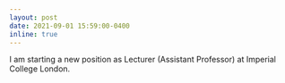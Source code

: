 ```yaml
---
layout: post
date: 2021-09-01 15:59:00-0400
inline: true
---
```


I am starting a new position as Lecturer (Assistant Professor) at Imperial College London.
